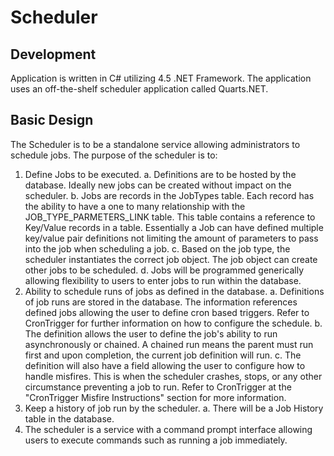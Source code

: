 # Scheduler
## Development
Application is written in C# utilizing 4.5 .NET Framework. The application uses an off-the-shelf scheduler application called Quarts.NET. 
 
## Basic Design
The Scheduler is to be a standalone service allowing administrators to schedule jobs. The purpose of the scheduler is to:
1. Define Jobs to be executed.
	a. Definitions are to be hosted by the database. Ideally new jobs can be created without impact on the scheduler.
	b. Jobs are records in the JobTypes table. Each record has the ability to have a one to many relationship with the JOB_TYPE_PARMETERS_LINK table. This table contains a reference to Key/Value records in a table. Essentially a Job can have defined multiple key/value pair definitions not limiting the amount of parameters to pass into the job when scheduling a job.
	c. Based on the job type, the scheduler instantiates the correct job object. The job object can create other jobs to be scheduled. 
	d. Jobs will be programmed generically allowing flexibility to users to enter jobs to run within the database.
2. Ability to schedule runs of jobs as defined in the database.
	a. Definitions of job runs are stored in the database. The information references defined jobs allowing the user to define cron based triggers. Refer to CronTrigger for further information on how to configure the schedule.
	b. The definition allows the user to define the job's ability to run asynchronously or chained. A chained run means the parent must run first and upon completion, the current job definition will run. 
	c. The definition will also have a field allowing the user to configure how to handle misfires. This is when the scheduler crashes, stops, or any other circumstance preventing a job to run. Refer to CronTrigger at the "CronTrigger Misfire Instructions" section for more information.
3. Keep a history of job run by the scheduler.
	a. There will be a Job History table in the database.
4. The scheduler is a service with a command prompt interface allowing users to execute commands such as running a job immediately.